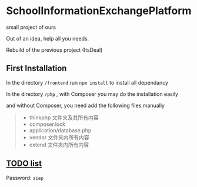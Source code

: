 # SchoolInformationExchangePlatform
small project of ours

Out of an idea, help all you needs.

Rebuild of the previous project (ItsDeal)

## First Installation
  In the directory `/frontend` run `npm install` to install all dependancy
  
  In the directory `/php` , with Composer you may do the installation easily
  
  and without Composer, you need add the following files manually
  
  > - thinkphp 文件夹及其所有内容
  > - composer.lock
  > - application/database.php
  > - vendor 文件夹内所有内容
  > - extend 文件夹内所有内容

## [TODO list][1]
  Password: `siep`




[1]:https://mubu.com/doc/oakedjtcqj     "幕布"
